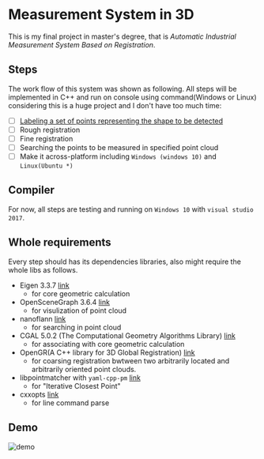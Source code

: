 # Measurement System in 3D

This is my final project in master's degree, that is *Automatic Industrial Measurement System Based on Registration*.

## Steps

The work flow of this system was shown as following. All steps will be implemented in C++ and run on console using command(Windows or Linux) considering this is a huge project and I don't have too much time:

- [ ] [Labeling a set of points representing the shape to be detected](./labeling_points)
- [ ] Rough registration
- [ ] Fine registration
- [ ] Searching the points to be measured in specified point cloud
- [ ] Make it across-platform including `Windows (windows 10)` and `Linux(Ubuntu *)`

## Compiler

For now, all steps are testing and running on `Windows 10` with `visual studio 2017`.

## Whole requirements

Every step should has its dependencies libraries, also might require the whole libs as follows.

- Eigen 3.3.7 [link](http://eigen.tuxfamily.org/index.php?title=Main_Page)
  - for core geometric calculation
- OpenSceneGraph 3.6.4 [link](http://www.openscenegraph.org/)
  - for visulization of point cloud
- nanoflann [link](https://github.com/jlblancoc/nanoflann)
  - for searching in point cloud
- CGAL 5.0.2 (The Computational Geometry Algorithms Library) [link](https://www.cgal.org/)
  - for associating with core geometric calculation
- OpenGR(A C++ library for 3D Global Registration) [link](https://github.com/STORM-IRIT/OpenGR)
  - for coarsing registration bwtween two arbitrarily located and arbitrarily oriented point clouds.
- libpointmatcher with `yaml-cpp-pm` [link](https://github.com/ethz-asl/libpointmatcher) 
  - for "Iterative Closest Point"
- cxxopts [link](https://github.com/jarro2783/cxxopts)
  - for line command parse

## Demo

![demo](./demo/demo.gif)